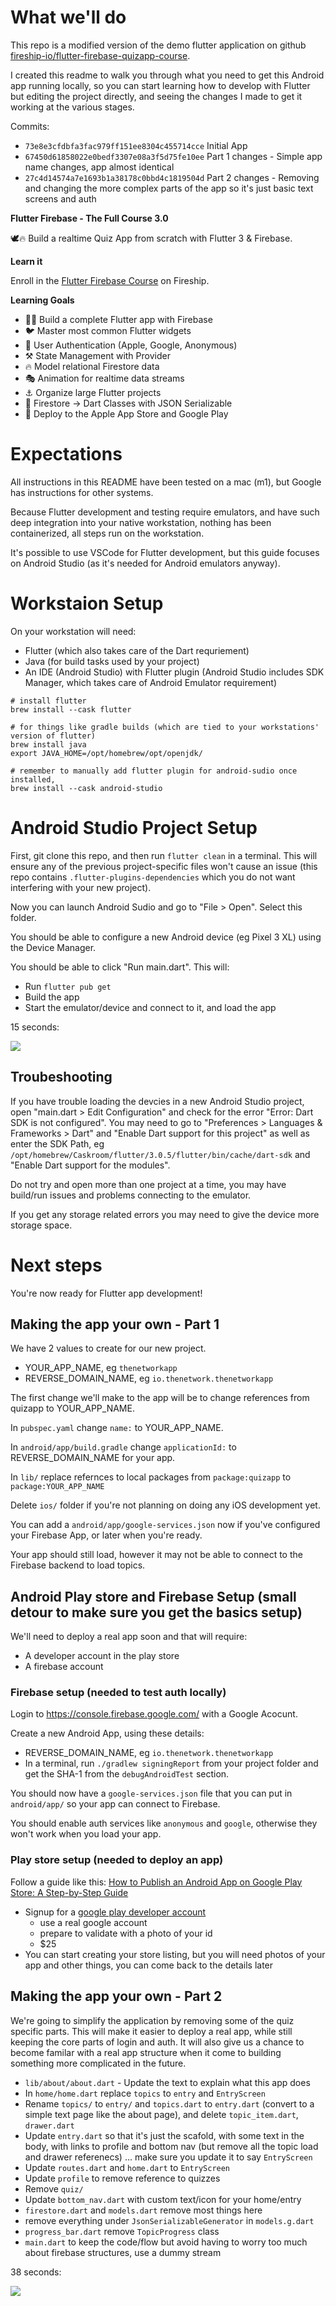 # What we'll do

This repo is a modified version of the demo flutter application on github [fireship-io/flutter-firebase-quizapp-course](https://github.com/fireship-io/flutter-firebase-quizapp-course).

I created this readme to walk you through what you need to get this Android app running locally, so you can start learning how to develop with Flutter but editing the project directly, and seeing the changes I made to get it working at the various stages.

Commits:
- `73e8e3cfdbfa3fac979ff151ee8304c455714cce` Initial App
- `67450d61858022e0bedf3307e08a3f5d75fe10ee` Part 1 changes - Simple app name changes, app almost identical
- `27c4d14574a7e1693b1a38178c0bbd4c1819504d` Part 2 changes - Removing and changing the more complex parts of the app so it's just basic text screens and auth

**Flutter Firebase - The Full Course 3.0**

🕊️🔥 Build a realtime Quiz App from scratch with Flutter 3 & Firebase.

**Learn it**

Enroll in the [Flutter Firebase Course](https://fireship.io/courses/flutter-firebase/) on Fireship.

**Learning Goals**

- 👨‍🎤 Build a complete Flutter app with Firebase
- 🐦 Master most common Flutter widgets
- 🔏 User Authentication (Apple, Google, Anonymous)
- ⚒️ State Management with Provider
- 🔥 Model relational Firestore data
- 🎭 Animation for realtime data streams
- ⚓ Organize large Flutter projects
- 🤖 Firestore -> Dart Classes with JSON Serializable
- 🚀 Deploy to the Apple App Store and Google Play

# Expectations

All instructions in this README have been tested on a mac (m1), but Google has instructions for other systems.

Because Flutter development and testing require emulators, and have such deep integration into your native workstation, nothing has been containerized, all steps run on the workstation.

It's possible to use VSCode for Flutter development, but this guide focuses on Android Studio (as it's needed for Android emulators anyway).

# Workstaion Setup

On your workstation will need:
- Flutter (which also takes care of the Dart requriement)
- Java (for build tasks used by your project)
- An IDE (Android Studio) with Flutter plugin (Android Studio includes SDK Manager, which takes care of Android Emulator requirement)

```
# install flutter
brew install --cask flutter

# for things like gradle builds (which are tied to your workstations' version of flutter)
brew install java
export JAVA_HOME=/opt/homebrew/opt/openjdk/

# remember to manually add flutter plugin for android-sudio once installed, 
brew install --cask android-studio
```

# Android Studio Project Setup

First, git clone this repo, and then run `flutter clean` in a terminal. This will ensure any of the previous project-specific files won't cause an issue (this repo contains `.flutter-plugins-dependencies` which you do not want interfering with your new project).

Now you can launch Android Sudio and go to "File > Open". Select this folder.

You should be able to configure a new Android device (eg Pixel 3 XL) using the Device Manager.

You should be able to click "Run main.dart". This will:
- Run `flutter pub get`
- Build the app
- Start the emulator/device and connect to it, and load the app

15 seconds:

![](docs/run.gif)

## Troubeshooting

If you have trouble loading the devcies in a new Android Studio project, open "main.dart > Edit Configuration" and check for the error "Error: Dart SDK is not configured". You may need to go to "Preferences > Languages & Frameworks > Dart" and "Enable Dart support for this project" as well as enter the SDK Path, eg `/opt/homebrew/Caskroom/flutter/3.0.5/flutter/bin/cache/dart-sdk` and "Enable Dart support for the modules".

Do not try and open more than one project at a time, you may have build/run issues and problems connecting to the emulator.

If you get any storage related errors you may need to give the device more storage space.

# Next steps

You're now ready for Flutter app development!

## Making the app your own - Part 1

We have 2 values to create for our new project.
- YOUR_APP_NAME, eg `thenetworkapp`
- REVERSE_DOMAIN_NAME, eg `io.thenetwork.thenetworkapp`

The first change we'll make to the app will be to change references from quizapp to YOUR_APP_NAME.

In `pubspec.yaml` change `name:` to YOUR_APP_NAME.

In `android/app/build.gradle` change `applicationId:` to REVERSE_DOMAIN_NAME for your app.

In `lib/` replace refernces to local packages from `package:quizapp` to `package:YOUR_APP_NAME`

Delete `ios/` folder if you're not planning on doing any iOS development yet.

You can add a `android/app/google-services.json` now if you've configured your Firebase App, or later when you're ready.

Your app should still load, however it may not be able to connect to the Firebase backend to load topics.

## Android Play store and Firebase Setup (small detour to make sure you get the basics setup)

We'll need to deploy a real app soon and that will require:
- A developer account in the play store
- A firebase account

### Firebase setup (needed to test auth locally)

Login to https://console.firebase.google.com/ with a Google Acocunt.

Create a new Android App, using these details:
- REVERSE_DOMAIN_NAME, eg `io.thenetwork.thenetworkapp`
- In a terminal, run `./gradlew signingReport` from your project folder and get the SHA-1 from the `debugAndroidTest` section.

You should now have a `google-services.json` file that you can put in `android/app/` so your app can connect to Firebase.

You should enable auth services like `anonymous` and `google`, otherwise they won't work when you load your app.
### Play store setup (needed to deploy an app)

Follow a guide like this: [How to Publish an Android App on Google Play Store: A Step-by-Step Guide](https://orangesoft.co/blog/how-to-publish-an-android-app-on-google-play-store)
- Signup for a [google play developer account](https://play.google.com/apps/publish/signup/)
  - use a real google account
  - prepare to validate with a photo of your id
  - $25
- You can start creating your store listing, but you will need photos of your app and other things, you can come back to the details later

## Making the app your own - Part 2

We're going to simplify the application by removing some of the quiz specific parts. This will make it easier to deploy a real app, while still keeping the core parts of login and auth. It will also give us a chance to become familar with a real app structure when it come to building something more complicated in the future.

- `lib/about/about.dart` - Update the text to explain what this app does
- In `home/home.dart` replace `topics` to `entry` and `EntryScreen`
- Rename `topics/` to `entry/` and `topics.dart` to `entry.dart` (convert to a simple text page like the about page), and delete `topic_item.dart`, `drawer.dart`
- Update `entry.dart` so that it's just the scafold, with some text in the body, with links to profile and bottom nav (but remove all the topic load and drawer referenecs) ... make sure you update it to say `EntryScreen`
- Update `routes.dart` and `home.dart` to `EntryScreen`
- Update `profile` to remove reference to quizzes
- Remove `quiz/`
- Update `bottom_nav.dart` with custom text/icon for your home/entry
- `firestore.dart` and `models.dart` remove most things here
- remove everything under `JsonSerializableGenerator` in `models.g.dart` 
- `progress_bar.dart` remove `TopicProgress` class
- `main.dart` to keep the code/flow but avoid having to worry too much about firebase structures, use a dummy stream

38 seconds:

![](docs/run-p2.gif)
